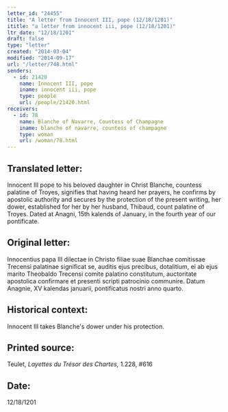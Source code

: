 ```yaml
---
letter_id: "24455"
title: "A letter from Innocent III, pope (12/18/1201)"
ititle: "a letter from innocent iii, pope (12/18/1201)"
ltr_date: "12/18/1201"
draft: false
type: "letter"
created: "2014-03-04"
modified: "2014-09-17"
url: "/letter/748.html"
senders:
  - id: 21420
    name: Innocent III, pope
    iname: innocent iii, pope
    type: people
    url: /people/21420.html
receivers:
  - id: 78
    name: Blanche of Navarre, Countess of Champagne
    iname: blanche of navarre, countess of champagne
    type: woman
    url: /woman/78.html
---
```

<h2> Translated letter:</h2>Innocent III pope to his beloved daughter in Christ Blanche, countess palatine of Troyes, signifies that having heard her prayers, he confirms by apostolic authority and secures by the protection of the present writing, her dower, established for her by her husband, Thibaud, count palatine of Troyes.
Dated at Anagni, 15th kalends of January, in the fourth year of our pontificate.
<h2 class="mt-4"> Original letter:</h2>Innocentius papa III dilectae in Christo filiae suae Blanchae comitissae Trecensi palatinae significat se, auditis ejus precibus, dotalitium, ei ab ejus marito Theobaldo Trecensi comite palatino constitutum, auctoritate apostolica confirmare et presenti scripti patrocinio communire.
Datum Anagnie, XV kalendas januarii, pontificatus nostri anno quarto.
<h2 class="mt-4"> Historical context:</h2>Innocent III takes Blanche's dower under his protection.
<h2 class="mt-4"> Printed source:</h2><p>Teulet, <em>Layettes du Trésor des Chartes,</em> 1.228, #616</p><h2 class="mt-4"> Date:</h2>12/18/1201